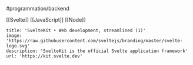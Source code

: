 #programmation/backend 

[[Svelte]]
[[JavaScript]]
[[Node]]

```embed
title: 'SvelteKit • Web development, streamlined (1)'
image: 'https://raw.githubusercontent.com/sveltejs/branding/master/svelte-logo.svg'
description: 'SvelteKit is the official Svelte application framework'
url: 'https://kit.svelte.dev'
```
